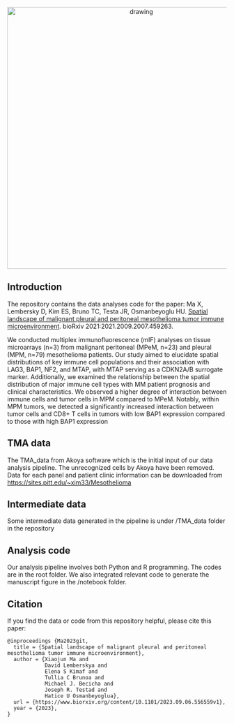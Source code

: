 <p align="center">
  <img src="https://github.com/osmanbeyoglulab/MesotheliomaSpatialAtlas_analyses/blob/main/assets/diagram.jpg" alt="drawing" width="600"/>
</p>


## Introduction

The repository contains the data analyses code for the paper: Ma X, Lembersky D, Kim ES, Bruno TC, Testa JR, Osmanbeyoglu HU. [Spatial landscape of malignant pleural and peritoneal mesothelioma tumor immune microenvironment](https://www.biorxiv.org/content/10.1101/2021.09.07.459263v3.full). bioRxiv 2021:2021.2009.2007.459263.

We conducted multiplex immunofluorescence (mIF) analyses on tissue microarrays (n=3) from malignant peritoneal (MPeM, n=23) and pleural (MPM, n=79) mesothelioma patients. Our study aimed to elucidate spatial distributions of key immune cell populations and their association with LAG3, BAP1, NF2, and MTAP, with MTAP serving as a CDKN2A/B surrogate marker. Additionally, we examined the relationship between the spatial distribution of major immune cell types with MM patient prognosis and clinical characteristics. We observed a higher degree of interaction between immune cells and tumor cells in MPM compared to MPeM. Notably, within MPM tumors, we detected a significantly increased interaction between tumor cells and CD8+ T cells in tumors with low BAP1 expression compared to those with high BAP1 expression


## TMA data

The TMA_data from Akoya software which is the initial input of our data analysis pipeline. The unrecognized cells by Akoya have been removed. Data for each panel and patient clinic information can be downloaded from https://sites.pitt.edu/~xim33/Mesothelioma

## Intermediate data
Some intermediate data generated in the pipeline is under /TMA_data folder in the repository 

## Analysis code

Our analysis pipeline involves both Python and R programming. The codes are in the root folder. We also integrated relevant code to generate the manuscript figure in the /notebook folder.

## Citation
If you find the data or code from this repository helpful, please cite this paper:
```
@inproceedings {Ma2023git,
  title = {Spatial landscape of malignant pleural and peritoneal mesothelioma tumor immune microenvironment},
  author = {Xiaojun Ma and 
            David Lemberskya and 
            Elena S Kimaf and 
            Tullia C Brunoa and 
            Michael J. Becicha and 
            Joseph R. Testad and 
            Hatice U Osmanbeyoglua},
  url = {https://www.biorxiv.org/content/10.1101/2023.09.06.556559v1},
  year = {2023},
}
